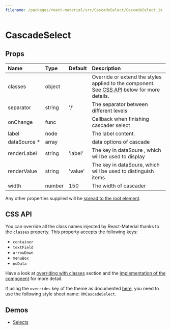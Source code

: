 ```yaml
---
filename: /packages/react-material/src/CascadeSelect/CascadeSelect.js
---
```


<!--- This documentation is automatically generated, do not try to edit it. -->

# CascadeSelect



## Props

| Name | Type | Default | Description |
|:-----|:-----|:--------|:------------|
| <span class="prop-name">classes</span> | <span class="prop-type">object |  | Override or extend the styles applied to the component. See [CSS API](#css-api) below for more details. |
| <span class="prop-name">separator</span> | <span class="prop-type">string | <span class="prop-default">'/'</span> | The separator between different levels |
| <span class="prop-name">onChange</span> | <span class="prop-type">func |  | Callback when finishing cascader select |
| <span class="prop-name">label</span> | <span class="prop-type">node |  | The label content. |
| <span class="prop-name required">dataSource *</span> | <span class="prop-type">array |  | data options of cascade |
| <span class="prop-name">renderLabel</span> | <span class="prop-type">string | <span class="prop-default">'label'</span> | The key in dataSoure , which will be used to display |
| <span class="prop-name">renderValue</span> | <span class="prop-type">string | <span class="prop-default">'value'</span> | The key in dataSoure, which will be used to distinguish items |
| <span class="prop-name">width</span> | <span class="prop-type">number | <span class="prop-default">150</span> | The width of cascader |

Any other properties supplied will be [spread to the root element](/guides/api#spread).

## CSS API

You can override all the class names injected by React-Material thanks to the `classes` property.
This property accepts the following keys:
- `container`
- `textField`
- `arrowDown`
- `menuBox`
- `noData`

Have a look at [overriding with classes](/customization/overrides#overriding-with-classes) section
and the [implementation of the component](http://git.dev.sh.ctripcorp.com/sixthquake/react-material/tree/develop/packages/react-material/src/CascadeSelect/CascadeSelect.js)
for more detail.

If using the `overrides` key of the theme as documented
[here](/customization/themes#customizing-all-instances-of-a-component-type),
you need to use the following style sheet name: `RMCascadeSelect`.

## Demos

- [Selects](/demos/selects)

